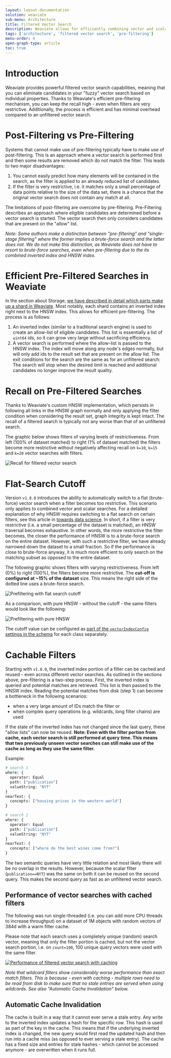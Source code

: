 ```yaml
---
layout: layout-documentation
solution: weaviate
sub-menu: Architecture
title: Filtered Vector Search
description: Weaviate allows for efficiently combining vector and scalar search
tags: ['architecture', 'filtered vector search', 'pre-filtering']
menu-order: 4
open-graph-type: article
toc: true
---
```


# Introduction

Weaviate provides powerful filtered vector search capabilities, meaning that you can eliminate
candidates in your "fuzzy" vector search based on individual properties. Thanks
to Weaviate's efficient pre-filtering mechanism, you can keep the recall high -
even when filters are very restrictive. Additionally, the process is efficient
and has minimal overhead compared to an unfiltered vector search.

# Post-Filtering vs Pre-Filtering

Systems that cannot make use of pre-filtering typically have to make use of
post-filtering. This is an approach where a vector search is performed first
and then some results are removed which do not match the filter. This leads to two major disadvantages:

1. You cannot easily predict how many elements will be contained in the search,
   as the filter is applied to an already reduced list of candidates.
2. If the filter is very restrictive, i.e. it matches only a small percentage
   of data points relative to the size of the data set, there is a chance that
   the original vector search does not contain any match at all.

The limitations of post-filtering are overcome by pre-filtering. Pre-Filtering
describes an approach where eligible candidates are determined before a vector
search is started. The vector search then only considers candidates that are
present on the "allow" list.

*Note: Some authors make a distinction between "pre-filtering" and
"single-stage filtering" where the former implies a brute-force search and the
latter does not. We do not make this distinction, as Weaviate does not have to
resort to brute-force searches, even when pre-filtering due to the its
combined inverted index and HNSW index.*

# Efficient Pre-Filtered Searches in Weaviate

In the section about Storage, [we have described in detail which parts make up a
shard in Weaviate](./storage.html). Most notably, each shard contains an
inverted index right next to the HNSW index. This allows for efficient
pre-filtering. The process is as follows:

1. An inverted index (similar to a traditional search engine) is used to create
   an allow-list of eligible candidates. This list is essentially a list of
   `uint64` ids, so it can grow very large without sacrificing efficiency.
2. A vector search is performed where the allow-list is passed to the HNSW
   index. The index will move along any node's edges normally, but will only
   add ids to the result set that are present on the allow list. The exit
   conditions for the search are the same as for an unfiltered search: The
   search will stop when the desired limit is reached and additional candidates
   no longer improve the result quality.

# Recall on Pre-Filtered Searches

Thanks to Weaviate's custom HNSW implementation, which persists in following all links in
the HNSW graph normally and only applying the filter condition when considering
the result set, graph integrity is kept intact. The recall of a filtered search is
typically not any worse than that of an unfiltered search.

The graphic below shows filters of varying levels of restrictiveness. From left
(100% of dataset matched) to right (1% of dataset matched) the filters become
more restrictive without negatively affecting recall on `k=10`, `k=15` and
`k=20` vector searches with filters.

![Recall for filtered vector search](/img/recall-of-filtered-vector-search.png "Recall of filtered vector search in Weaviate")

# Flat-Search Cutoff

Version `v1.8.0` introduces the ability to automatically switch to a flat
(brute-force) vector search when a filter becomes too restrictive. This
scenario only applies to combined vector and scalar searches. For a detailed
explanation of why HNSW requires switching to a flat search on certain filters,
see this article in [towards data
science](https://towardsdatascience.com/effects-of-filtered-hnsw-searches-on-recall-and-latency-434becf8041c).
In short, if a filter is very restrictive (i.e. a small percentage of the
dataset is matched), an HNSW traversal becomes exhaustive. In other words, the
more restrictive the filter becomes, the closer the performance of HNSW is to a
brute-force search on the entire dataset. However, with such a restrictive
filter, we have already narrowed down the dataset to a small fraction. So if the
performance is close to brute-force anyway, it is much more efficient to only
search on the matching subset as opposed to the entire dataset. 

The following graphic shows filters with varying restrictiveness. From left (0%)
to right (100%), the filters become more restrictive. The **cut-off is configured at
~15% of the dataset** size.  This means the right side of the dotted line uses a
brute-force search.

![Prefiltering with flat search cutoff](/img/prefiltering-response-times-with-filter-cutoff.png "Prefiltering with flat search cutoff")

As a comparison, with pure HNSW - without the cutoff - the same filters would
look like the following:

![Prefiltering with pure HNSW](/img/prefiltering-pure-hnsw-without-cutoff.png "Prefiltering without cutoff, i.e. pure HNSW")

The cutoff value can be configured as [part of the `vectorIndexConfig` settings
in the schema](../vector-index-plugins/hnsw.html#how-to-use-hnsw-and-parameters)
for each class separately.

# Cachable Filters

Starting with `v1.8.0`, the inverted index portion of a filter can be cached and
reused - even across different vector searches. As outlined in the sections
above, pre-filtering is a two-step process. First, the inverted index is queried
and potential matches are retrieved. This list is then passed to the HNSW
index. Reading the potential matches from disk (step 1) can become a bottleneck
in the following scenarios:

* when a very large amount of IDs match the filter or
* when complex query operations (e.g. wildcards, long filter chains) are used

If the state of the inverted index has not changed since the last query, these
"allow lists" can now be reused. **Note: Even with the filter portion from
cache, each vector search is still performed at query time. This means that two
previously unseen vector searches can still make use of the cache as long as
they use the same filter.**

Example:

```graphql
# search 1
where: {
  operator: Equal
  path: ["publication"]
  valueString: "NYT"
}
nearText: {
  concepts: ["housing prices in the western world"]
}

# search 2
where: {
  operator: Equal
  path: ["publication"]
  valueString: "NYT"
}
nearText: {
  concepts: ["where do the best wines come from?"]
}
```

The two semantic queries have very little relation and most likely there will
be no overlap in the results. However, because the scalar filter
(`publication==NYT`) was the same on both it can be reused on the second query.
This makes the second query as fast as an unfiltered vector search.

## Performance of vector searches with cached filters

The following was run single-threaded (i.e. you can add more CPU threads to
increase throughput) on a dataset of 1M objects with random vectors of 384d
with a warm filter cache.

Please note that each search uses a completely unique (random) search vector,
meaning that only the filter portion is cached, but not the vector search
portion, i.e. on `count=100`, 100 unique query vectors were used with the same
filter.

[![Performance of filtered vector search with caching](/img/filtered-vector-search-with-caches-performance.png "Performance of filtered vector searches with 1M 384d objects")](/img/filtered-vector-search-with-caches-performance.png)

*Note that wildcard filters show considerably worse performance than exact
match filters. This is because - even with caching - multiple rows need to be
read from disk to make sure that no stale entries are served when using
wildcards. See also "Automatic Cache Invalidation" below.*

## Automatic Cache Invalidation

The cache is built in a way that it cannot ever serve a stale entry. Any write
to the inverted index updates a hash for the specific row. This hash is used as
part of the key in the cache. This means that if the underlying inverted index
is changed, the new query would first read the updated hash and then run into a
cache miss (as opposed to ever serving a stale entry). The cache has a fixed
size and entries for stale hashes - which cannot be accessed anymore - are
overwritten when it runs full.
